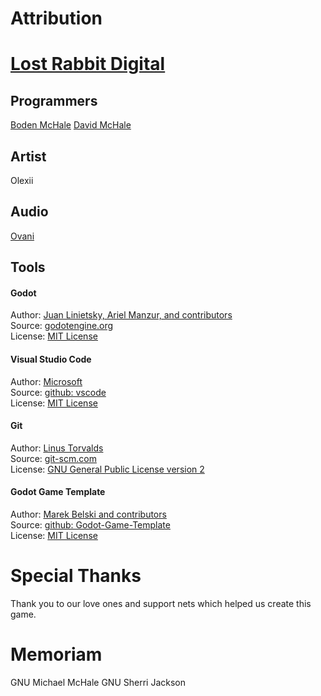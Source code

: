 # Attribution

# [Lost Rabbit Digital](https://lost-rabbit-digital.itch.io/)

## Programmers
[Boden McHale](https://www.bodenmchale.com/)
[David McHale](https://www.youtube.com/channel/UCcmLal-sOU_5ThcSQCFDyoA)

## Artist
Olexii

## Audio
[Ovani](https://ovanisound.com/)

## Tools
#### Godot
Author: [Juan Linietsky, Ariel Manzur, and contributors](https://godotengine.org/contact)  
Source: [godotengine.org](https://godotengine.org/)  
License: [MIT License](https://github.com/godotengine/godot/blob/master/LICENSE.txt) 

#### Visual Studio Code
Author: [Microsoft](https://opensource.microsoft.com/)  
Source: [github: vscode](https://github.com/microsoft/vscode)  
License: [MIT License](https://github.com/microsoft/vscode/blob/main/LICENSE.txt)

#### Git
Author: [Linus Torvalds](https://github.com/torvalds)  
Source: [git-scm.com](https://git-scm.com/downloads)  
License: [GNU General Public License version 2](https://opensource.org/licenses/GPL-2.0)

#### Godot Game Template
Author: [Marek Belski and contributors](https://github.com/Maaack/Godot-Game-Template/graphs/contributors)  
Source: [github: Godot-Game-Template](https://github.com/Maaack/Godot-Game-Template)  
License: [MIT License](LICENSE.txt)  

# Special Thanks
Thank you to our love ones and support nets which helped us create this game.

# Memoriam
GNU Michael McHale
GNU Sherri Jackson
